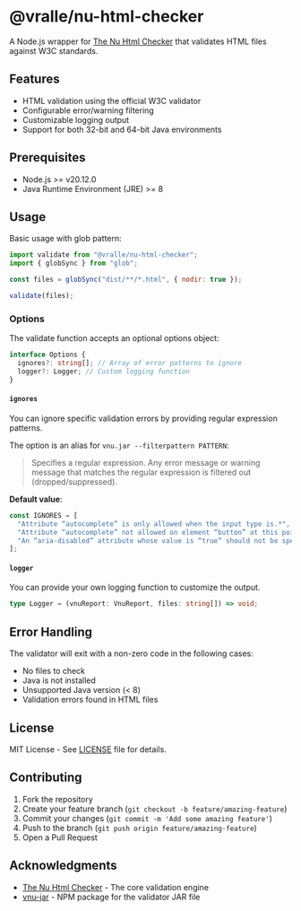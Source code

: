 # @vralle/nu-html-checker

A Node.js wrapper for [The Nu Html Checker](https://github.com/validator/validator)
that validates HTML files against W3C standards.

## Features

- HTML validation using the official W3C validator
- Configurable error/warning filtering
- Customizable logging output
- Support for both 32-bit and 64-bit Java environments

## Prerequisites

- Node.js >= v20.12.0
- Java Runtime Environment (JRE) >= 8

## Usage

Basic usage with glob pattern:

```javascript
import validate from "@vralle/nu-html-checker";
import { globSync } from "glob";

const files = globSync("dist/**/*.html", { nodir: true });

validate(files);
```

### Options

The validate function accepts an optional options object:

```typescript
interface Options {
  ignores?: string[]; // Array of error patterns to ignore
  logger?: Logger; // Custom logging function
}
```

#### `ignores`

You can ignore specific validation errors by providing regular expression patterns.

The option is an alias for `vnu.jar --filterpattern PATTERN`:
> Specifies a regular expression. Any error message or warning message that
matches the regular expression is filtered out (dropped/suppressed).

**Default value**:

<!-- markdownlint-disable MD013 -->
```javascript
const IGNORES = [
  "Attribute “autocomplete” is only allowed when the input type is.*",
  "Attribute “autocomplete” not allowed on element “button” at this point.",
  "An “aria-disabled” attribute whose value is “true” should not be specified on an “a” element that has an “href” attribute.",
];
```
<!-- markdownlint-enable MD013 -->

#### `logger`

You can provide your own logging function to customize the output.

```typescript
type Logger = (vnuReport: VnuReport, files: string[]) => void;
```

## Error Handling

The validator will exit with a non-zero code in the following cases:

- No files to check
- Java is not installed
- Unsupported Java version (< 8)
- Validation errors found in HTML files

## License

MIT License - See [LICENSE](../../LICENSE) file for details.

## Contributing

1. Fork the repository
2. Create your feature branch (`git checkout -b feature/amazing-feature`)
3. Commit your changes (`git commit -m 'Add some amazing feature'`)
4. Push to the branch (`git push origin feature/amazing-feature`)
5. Open a Pull Request

## Acknowledgments

- [The Nu Html Checker](https://github.com/validator/validator) - The core
  validation engine
- [vnu-jar](https://www.npmjs.com/package/vnu-jar) - NPM package for the
  validator JAR file
